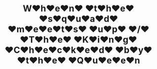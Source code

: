 ---
inv_num: 2020-022
add_credit:
url: 2020-022-when-the-squad
title: W♥h♥e♥n♥ ♥t♥h♥e♥ ♥s♥q♥u♥a♥d♥ ♥m♥e♥e♥t♥s♥ ♥u♥p♥ ♥/♥ ♥T♥h♥e♥ ♥K♥i♥n♥g♥ ♥C♥h♥e♥c♥k♥e♥d♥
  ♥b♥y♥ ♥t♥h♥e♥ ♥Q♥u♥e♥e♥n
year: '2020'
display_year: '2020'
medium: Dual-channel screen recording of a live bot performance on Instagram, Febuary
  5th, 2020.
dims:
pitch: 2-channel H.264 MP4 screen capture video of a game of chess played on Feb 26th,
  2020 by two AI bots communicating through Instagram, the photo and video-sharing
  social networking service owned by Facebook, Inc.
ps:
live_url:
youtube:
related_code: http://github.com/hvandusen/runner-suite
subheading:
download:
commission:
layout: things-i-made
---